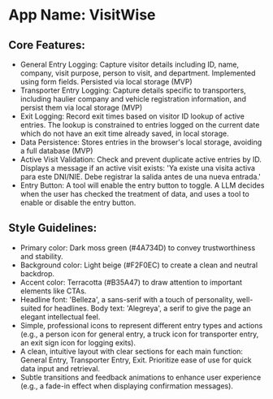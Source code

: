 # **App Name**: VisitWise

## Core Features:

- General Entry Logging: Capture visitor details including ID, name, company, visit purpose, person to visit, and department. Implemented using form fields. Persisted via local storage (MVP)
- Transporter Entry Logging: Capture details specific to transporters, including haulier company and vehicle registration information, and persist them via local storage (MVP)
- Exit Logging: Record exit times based on visitor ID lookup of active entries. The lookup is constrained to entries logged on the current date which do not have an exit time already saved, in local storage.
- Data Persistence: Stores entries in the browser's local storage, avoiding a full database (MVP)
- Active Visit Validation: Check and prevent duplicate active entries by ID.  Displays a message if an active visit exists: 'Ya existe una visita activa para este DNI/NIE. Debe registrar la salida antes de una nueva entrada.'
- Entry Button: A tool will enable the entry button to toggle. A LLM decides when the user has checked the treatment of data, and uses a tool to enable or disable the entry button.

## Style Guidelines:

- Primary color: Dark moss green (#4A734D) to convey trustworthiness and stability.
- Background color: Light beige (#F2F0EC) to create a clean and neutral backdrop.
- Accent color: Terracotta (#B35A47) to draw attention to important elements like CTAs.
- Headline font: 'Belleza', a sans-serif with a touch of personality, well-suited for headlines. Body text: 'Alegreya', a serif to give the page an elegant intellectual feel.
- Simple, professional icons to represent different entry types and actions (e.g., a person icon for general entry, a truck icon for transporter entry, an exit sign icon for logging exits).
- A clean, intuitive layout with clear sections for each main function: General Entry, Transporter Entry, Exit. Prioritize ease of use for quick data input and retrieval.
- Subtle transitions and feedback animations to enhance user experience (e.g., a fade-in effect when displaying confirmation messages).